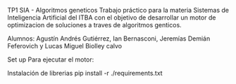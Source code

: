 TP1 SIA - Algoritmos geneticos
Trabajo práctico para la materia Sistemas de Inteligencia Artificial del ITBA con el objetivo de desarrollar un motor de optimizacion de soluciones a traves de algoritmos genticos.

Alumnos: Agustín Andrés Gutiérrez, Ian Bernasconi, Jeremías Demián Feferovich y Lucas Miguel Biolley calvo

Set up
Para ejecutar el motor:

Instalación de librerias
pip install -r ./requirements.txt
